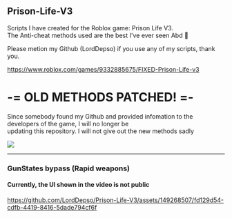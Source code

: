 ## Prison-Life-V3
Scripts I have created for the Roblox game: Prison Life V3. \
The Anti-cheat methods used are the best I've ever seen Abd 🫡

Please metion my Github (LordDepso) if you use any of my scripts, thank you.

https://www.roblox.com/games/9332885675/FIXED-Prison-Life-v3

# -= OLD METHODS PATCHED! =-
Since somebody found my Github and provided infomation to the developers of the game, I will no longer be \
updating this repository. I will not give out the new methods sadly  <br/>

<img src="https://cdn.discordapp.com/attachments/1123335994914115636/1191302931123806209/image.png">

----

### GunStates bypass (Rapid weapons)
#### Currently, the UI shown in the video is not public
https://github.com/LordDepso/Prison-Life-V3/assets/149268507/fd129d54-cdfb-4419-8416-5dade794cf6f

